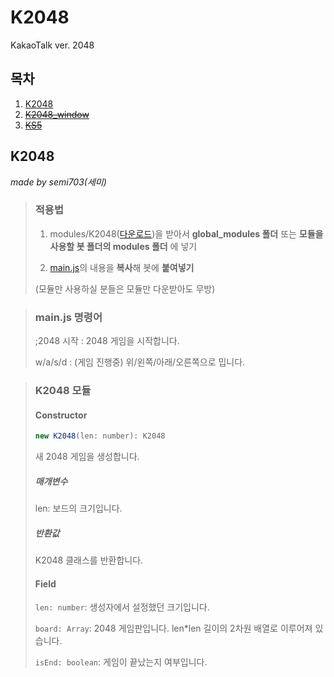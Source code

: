 # K2048
KakaoTalk ver. 2048

## 목차
1. [K2048](##K2048)
2. ~~[K2048_window](##K2048_window)~~
3. ~~[KS5](##KS5)~~
## K2048
*made by semi703(세미)*
> ### 적용법
> 1. modules/K2048([다운로드](https://downgit.github.io/#/home?url=https://github.com/msgbot-utils/K2048/tree/main/modules/K2048))을 받아서 **global_modules 폴더** 또는 **모듈을 사용할 봇 폴더의 modules 폴더** 에 넣기
> 
> 2. [main.js](https://github.com/msgbot-utils/K2048/blob/main/main.js)의 내용을 **복사**해 봇에 **붙여넣기**
>
> (모듈만 사용하실 분들은 모듈만 다운받아도 무방)

> ### main.js 명령어
> ;2048 시작 : 2048 게임을 시작합니다.
> 
> w/a/s/d : (게임 진행중) 위/왼쪽/아래/오른쪽으로 밉니다.

> ### K2048 모듈
> #### Constructor
> ```javascript
> new K2048(len: number): K2048
> ```
> 새 2048 게임을 생성합니다.
> ##### 매개변수
> len: 보드의 크기입니다.
> ##### 반환값
> K2048 클래스를 반환합니다.
> #### Field
> `len: number`: 생성자에서 설정했던 크기입니다.
> 
> `board: Array`: 2048 게임판입니다. len*len 길이의 2차원 배열로 이루어져 있습니다.
>
> `isEnd: boolean`: 게임이 끝났는지 여부입니다.
